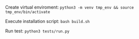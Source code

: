 Create virtual enviroment:
`python3 -m venv tmp_env && source tmp_env/bin/activate`

Execute installation script:
`bash build.sh`

Run test:
`python3 tests/run.py`